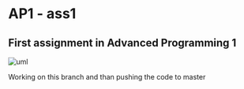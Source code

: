# AP1 - ass1
## First assignment in Advanced Programming 1

![uml](https://user-images.githubusercontent.com/76645845/127762862-1625cf11-a33f-4e5c-a091-6199df7f839b.png)

Working on this branch and than pushing the code to master
